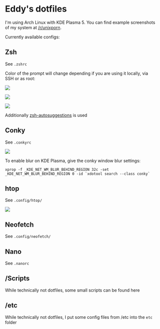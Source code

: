 # Eddy's dotfiles

I'm using Arch Linux with KDE Plasma 5. You can find example screenshots of my system at [/r/unixporn](https://www.reddit.com/r/unixporn/comments/a8r98x/kde_my_first_try/).

Currently available configs:

## Zsh

See `.zshrc`

Color of the prompt will change depending if you are using it locally, via SSH or as root:

![](https://i.imgur.com/Oaw7KBL.png)

![](https://i.imgur.com/7oVpFKJ.png)

![](https://i.imgur.com/Bscx0TJ.png)

Additionally [zsh-autosuggestions](https://www.archlinux.org/packages/community/any/zsh-autosuggestions/) is used

## Conky

See `.conkyrc`

![](https://i.imgur.com/R4wR65P.png)

To enable blur on KDE Plasma, give the conky window blur settings:

    xprop -f _KDE_NET_WM_BLUR_BEHIND_REGION 32c -set _KDE_NET_WM_BLUR_BEHIND_REGION 0 -id `xdotool search --class conky`

## htop

See `.config/htop/`

![](https://i.imgur.com/xW16OUG.png)

## Neofetch

See `.config/neofetch/`

## Nano

See `.nanorc`

## /Scripts

While technically not dotfiles, some small scripts can be found here

## /etc

While technically not dotfiles, I put some config files from /etc into the `etc` folder
